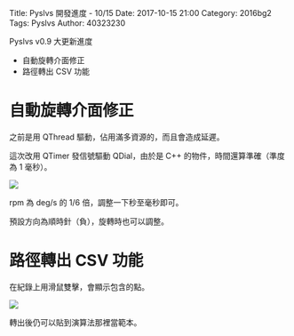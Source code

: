 Title: Pyslvs 開發進度 - 10/15
Date: 2017-10-15 21:00
Category: 2016bg2
Tags: Pyslvs
Author: 40323230

Pyslvs v0.9 大更新進度

+ 自動旋轉介面修正
+ 路徑轉出 CSV 功能

<!-- PELICAN_END_SUMMARY -->

自動旋轉介面修正
===

之前是用 QThread 驅動，佔用滿多資源的，而且會造成延遲。

這次改用 QTimer 發信號驅動 QDial，由於是 C++ 的物件，時間還算準確（準度為 1 毫秒）。

![](https://raw.githubusercontent.com/coursemdetw/project_site_files/gh-pages/files/pyslvs/17_10_15_01.png)

rpm 為 deg/s 的 1/6 倍，調整一下秒至毫秒即可。

預設方向為順時針（負），旋轉時也可以調整。

路徑轉出 CSV 功能
===

在紀錄上用滑鼠雙擊，會顯示包含的點。

![](https://raw.githubusercontent.com/coursemdetw/project_site_files/gh-pages/files/pyslvs/17_10_15_02.png)

轉出後仍可以貼到演算法那裡當範本。